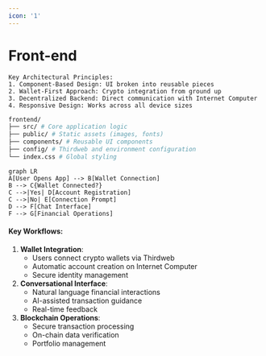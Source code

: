 ```yaml
---
icon: '1'
---
```


# Front-end

```
Key Architectural Principles:
1. Component-Based Design: UI broken into reusable pieces
2. Wallet-First Approach: Crypto integration from ground up
3. Decentralized Backend: Direct communication with Internet Computer
4. Responsive Design: Works across all device sizes
```

```bash
frontend/ 
├── src/ # Core application logic 
├── public/ # Static assets (images, fonts) 
├── components/ # Reusable UI components 
├── config/ # Thirdweb and environment configuration 
└── index.css # Global styling
```

```mermaid
graph LR
A[User Opens App] --> B[Wallet Connection]
B --> C{Wallet Connected?}
C -->|Yes| D[Account Registration]
C -->|No| E[Connection Prompt]
D --> F[Chat Interface]
F --> G[Financial Operations]
```

#### Key Workflows:

1. **Wallet Integration**:
   * Users connect crypto wallets via Thirdweb
   * Automatic account creation on Internet Computer
   * Secure identity management
2. **Conversational Interface**:
   * Natural language financial interactions
   * AI-assisted transaction guidance
   * Real-time feedback
3. **Blockchain Operations**:
   * Secure transaction processing
   * On-chain data verification
   * Portfolio management

###

>
